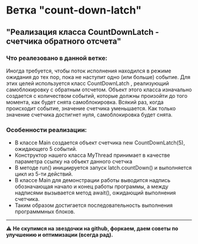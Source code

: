 # Ветка "count-down-latch"
## "Реализация класса CountDownLatch - счетчика обратного отсчета"

### Что реалезовано в данной ветке:
Иногда требуется, чтобы поток исполнения находился в режиме ожидания
до тех пор, пока не наступит одно (или больше) событие. Для этих целей используется класс CountDownLatch , реализующий самоблокировку с обратным отсчетом. Объект этого класса изначально создается с количеством
событий, которые должны произойти до того момента, как будет снята самоблокировка.
Всякий раз, когда происходит событие, значение счетчика уменьшается.
Как только значение счетчика достигнет нуля, самоблокировка будет снята.

### Особенности реализации:
- В классе Main создается объект счетчика new CountDownLatch(5), ожидающего 5 событий.
- Конструктор нашего класса MyThread принимает в качестве параметра ссылку на объект данного счетчка
- В методе run() инициируется запуск latch.countDown() и выполняется цикл из 5-ти действий.
- В классе Main для демонстрации работы выводится надпись обозначающая начало и конец работы программы, а между надписями вызывается метод await(), ожидающий выполнения счетчика.
- Таким образом достигается последовательность выполнения программмных блоков.

**********************************************************************

:warning: **Не скупимся на звездочки на github, форкаем, даем советы по улучшению и оптимизации (всегда рад).**